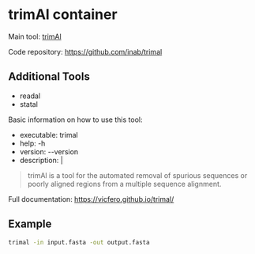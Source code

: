 # trimAl container

Main tool: [trimAl](https://github.com/inab/trimal)
  
Code repository: https://github.com/inab/trimal

## Additional Tools
- readal
- statal

Basic information on how to use this tool:
- executable: trimal
- help: -h
- version: --version
- description: |

> trimAl is a tool for the automated removal of spurious sequences or poorly aligned regions from a multiple sequence alignment.

Full documentation: https://vicfero.github.io/trimal/

## Example
```bash
trimal -in input.fasta -out output.fasta
```
